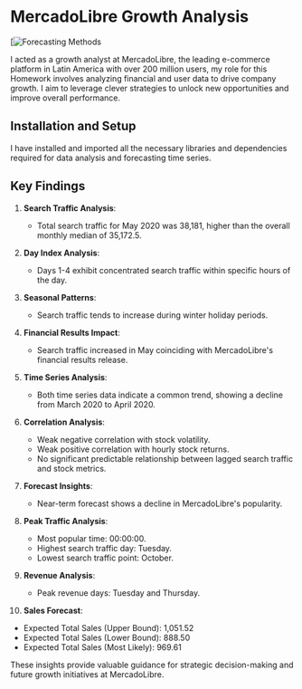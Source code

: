 # MercadoLibre Growth Analysis

[![Forecasting Methods](https://theurbantwist.com/wp-content/uploads/2019/04/04042019-financial-analysis.jpg)

I acted as a growth analyst at MercadoLibre, the leading e-commerce platform in Latin America with over 200 million users, my role for this Homework involves analyzing financial and user data to drive company growth. I aim to leverage clever strategies to unlock new opportunities and improve overall performance.

## Installation and Setup

I have installed and imported all the necessary libraries and dependencies required for data analysis and forecasting time series.

## Key Findings

1. **Search Traffic Analysis**:
   - Total search traffic for May 2020 was 38,181, higher than the overall monthly median of 35,172.5.

2. **Day Index Analysis**:
   - Days 1-4 exhibit concentrated search traffic within specific hours of the day.

3. **Seasonal Patterns**:
   - Search traffic tends to increase during winter holiday periods.

4. **Financial Results Impact**:
   - Search traffic increased in May coinciding with MercadoLibre's financial results release.

5. **Time Series Analysis**:
   - Both time series data indicate a common trend, showing a decline from March 2020 to April 2020.

6. **Correlation Analysis**:
   - Weak negative correlation with stock volatility.
   - Weak positive correlation with hourly stock returns.
   - No significant predictable relationship between lagged search traffic and stock metrics.

7. **Forecast Insights**:
   - Near-term forecast shows a decline in MercadoLibre's popularity.

8. **Peak Traffic Analysis**:
   - Most popular time: 00:00:00.
   - Highest search traffic day: Tuesday.
   - Lowest search traffic point: October.

9. **Revenue Analysis**:
   - Peak revenue days: Tuesday and Thursday.

10. **Sales Forecast**:
   - Expected Total Sales (Upper Bound): 1,051.52
   - Expected Total Sales (Lower Bound): 888.50
   - Expected Total Sales (Most Likely): 969.61

These insights provide valuable guidance for strategic decision-making and future growth initiatives at MercadoLibre.
